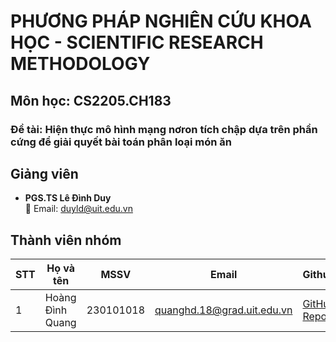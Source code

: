 # PHƯƠNG PHÁP NGHIÊN CỨU KHOA HỌC - SCIENTIFIC RESEARCH METHODOLOGY

## Môn học: CS2205.CH183

### Đề tài: Hiện thực mô hình mạng nơron tích chập dựa trên phần cứng để giải quyết bài toán phân loại món ăn

## Giảng viên
- **PGS.TS Lê Đình Duy**  
  📧 Email: [duyld@uit.edu.vn](mailto:duyld@uit.edu.vn)

## Thành viên nhóm
| STT | Họ và tên                 | MSSV        | Email                                    | Github |
|-----|---------------------------|------------|------------------------------------------|--------|
| 1   | Hoàng Đình Quang      | 230101018  | [quanghd.18@grad.uit.edu.vn](mailto:quanghd.18@grad.uit.edu.vn) | [GitHub Repo](https://github.com/BlueTeamQQ1/CS2205.CH183) |
